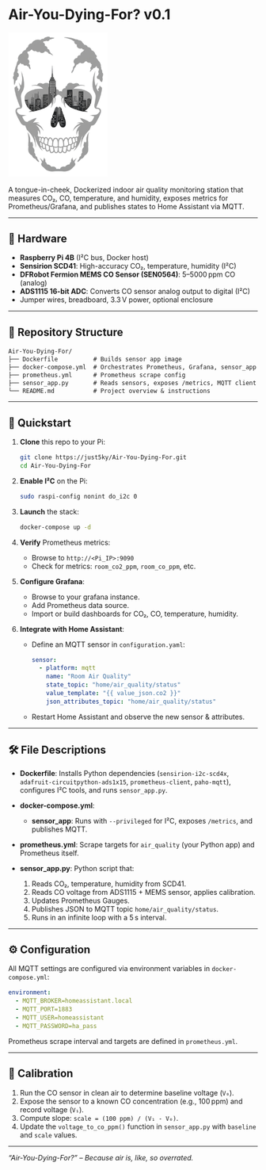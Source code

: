 # Air-You-Dying-For? v0.1

<img src="./static/logo.png" width="200"/>

A tongue-in-cheek, Dockerized indoor air quality monitoring station that measures CO₂, CO, temperature, and humidity, exposes metrics for Prometheus/Grafana, and publishes states to Home Assistant via MQTT.

---

## 🔧 Hardware

* **Raspberry Pi 4B** (I²C bus, Docker host)
* **Sensirion SCD41**: High-accuracy CO₂, temperature, humidity (I²C)
* **DFRobot Fermion MEMS CO Sensor (SEN0564)**: 5–5000 ppm CO (analog)
* **ADS1115 16-bit ADC**: Converts CO sensor analog output to digital (I²C)
* Jumper wires, breadboard, 3.3 V power, optional enclosure

---

## 📁 Repository Structure

```
Air-You-Dying-For/
├── Dockerfile          # Builds sensor app image
├── docker-compose.yml  # Orchestrates Prometheus, Grafana, sensor_app
├── prometheus.yml      # Prometheus scrape config
├── sensor_app.py       # Reads sensors, exposes /metrics, MQTT client
└── README.md           # Project overview & instructions
```

---

## 🚀 Quickstart

1. **Clone** this repo to your Pi:

   ```bash
   git clone https://just5ky/Air-You-Dying-For.git
   cd Air-You-Dying-For
   ```

2. **Enable I²C** on the Pi:

   ```bash
   sudo raspi-config nonint do_i2c 0
   ```

3. **Launch** the stack:

   ```bash
   docker-compose up -d
   ```

4. **Verify** Prometheus metrics:

   * Browse to `http://<Pi_IP>:9090`
   * Check for metrics: `room_co2_ppm`, `room_co_ppm`, etc.

5. **Configure Grafana**:

   * Browse to your grafana instance.
   * Add Prometheus data source.
   * Import or build dashboards for CO₂, CO, temperature, humidity.

6. **Integrate with Home Assistant**:

   * Define an MQTT sensor in `configuration.yaml`:

     ```yaml
     sensor:
       - platform: mqtt
         name: "Room Air Quality"
         state_topic: "home/air_quality/status"
         value_template: "{{ value_json.co2 }}"
         json_attributes_topic: "home/air_quality/status"
     ```
   * Restart Home Assistant and observe the new sensor & attributes.

---

## 🛠️ File Descriptions

* **Dockerfile**: Installs Python dependencies (`sensirion-i2c-scd4x`, `adafruit-circuitpython-ads1x15`, `prometheus-client`, `paho-mqtt`), configures I²C tools, and runs `sensor_app.py`.

* **docker-compose.yml**:

  * **sensor_app**: Runs with `--privileged` for I²C, exposes `/metrics`, and publishes MQTT.

* **prometheus.yml**: Scrape targets for `air_quality` (your Python app) and Prometheus itself.

* **sensor_app.py**: Python script that:

  1. Reads CO₂, temperature, humidity from SCD41.
  2. Reads CO voltage from ADS1115 + MEMS sensor, applies calibration.
  3. Updates Prometheus Gauges.
  4. Publishes JSON to MQTT topic `home/air_quality/status`.
  5. Runs in an infinite loop with a 5 s interval.

---

## ⚙️ Configuration

All MQTT settings are configured via environment variables in `docker-compose.yml`:

```yaml
environment:
  - MQTT_BROKER=homeassistant.local
  - MQTT_PORT=1883
  - MQTT_USER=homeassistant
  - MQTT_PASSWORD=ha_pass
```

Prometheus scrape interval and targets are defined in `prometheus.yml`.

---

## 🧪 Calibration

1. Run the CO sensor in clean air to determine baseline voltage (`V₀`).
2. Expose the sensor to a known CO concentration (e.g., 100 ppm) and record voltage (`V₁`).
3. Compute slope: `scale = (100 ppm) / (V₁ - V₀)`.
4. Update the `voltage_to_co_ppm()` function in `sensor_app.py` with `baseline` and `scale` values.

---


*“Air-You-Dying-For?” – Because air is, like, so overrated.*
